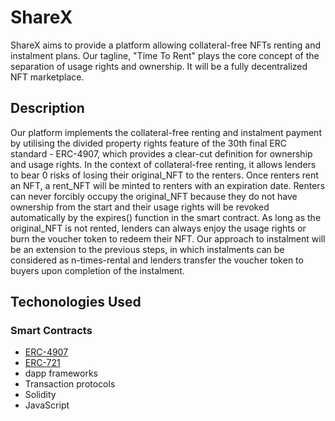 # ShareX
ShareX aims to provide a platform allowing collateral-free NFTs renting and instalment plans. Our tagline, "Time To Rent" plays the core concept of the separation of usage rights and ownership. It will be a fully decentralized NFT marketplace. 

## Description 
Our platform implements the collateral-free renting and instalment payment by utilising the divided property rights feature of the 30th final ERC standard - ERC-4907, which provides a clear-cut definition for ownership and usage rights. In the context of collateral-free renting, it allows lenders to bear 0 risks of losing their original_NFT to the renters. Once renters rent an NFT, a rent_NFT will be minted to renters with an expiration date. Renters can never forcibly occupy the original_NFT because they do not have ownership from the start and their usage rights will be revoked automatically by the expires() function in the smart contract. As long as the original_NFT is not rented, lenders can always enjoy the usage rights or burn the voucher token to redeem their NFT. Our approach to instalment will be an extension to the previous steps, in which instalments can be considered as n-times-rental and lenders transfer the voucher token to buyers upon completion of the instalment.

## Techonologies Used
### Smart Contracts
- [ERC-4907](https://eips.ethereum.org/EIPS/eip-4907)
- [ERC-721](https://docs.openzeppelin.com/contracts/4.x/erc721)
- dapp frameworks
- Transaction protocols
- Solidity
- JavaScript
